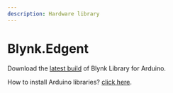 ```yaml
---
description: Hardware library
---
```


# Blynk.Edgent

Download the [latest build](https://github.com/blynkkk/blynk-library/releases/tag/v1.0.0-beta.3) of Blynk Library for Arduino.  
  
How to install Arduino libraries? [click here](http://www.arduino.cc/en/guide/libraries).

